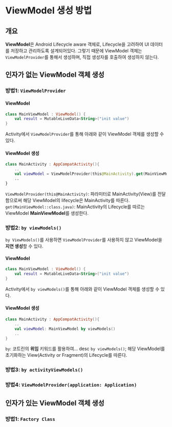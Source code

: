 # ViewModel 생성 방법 

## 개요

<p>

**ViewModel**은 Android Lifecycle aware 객체로, Lifecycle을 고려하여 UI 데이터를 저장하고 관리하도록 설계되어있다.
그렇기 때문에 ViewModel 객체는 `ViewModelProvider`를 통해서 생성하며, 직접 생성자를 호출하여 생성하지 않는다.
  
</p>

## 인자가 없는 ViewModel 객체 생성 
### 방법1: `ViewModelProvider`
#### ViewModel
``` kotlin
class MainViewModel : ViewModel() {
    val result = MutableLiveData<String>("init value")
}
```
Activity에서 `ViewModelProvider`를 통해 아래와 같이 ViewModel 객체를 생성할 수 있다.
#### ViewModel 생성
``` kotlin
class MainActivity : AppCompatActivity(){
    ..
    val viewModel = ViewModelProvider(this@MainActivity).get(MainViewModel::class.java)
    ..
}
```

`ViewModelProvider(this@MainActivity)`: 파라미터로 MainActivity(View)를 전달함으로써 해당 ViewModel의 lifecycle은 MainActivity를 따른다.
`get(MainViewModel::class.java)`: MainActivity의 Lifecycle를 따르는 ViewModel **MainViewModel**를 생성한다.

### 방법2: `by viewModels()`
`by ViewModels()`를 사용하면 `ViewModelProvider`를 사용하지 않고 ViewModel을 **지연 생성**할 수 있다.
#### ViewModel
``` kotlin
class MainViewModel : ViewModel() {
    val result = MutableLiveData<String>("init value")
}
```
Activity에서 `by viewModels()`를 통해 아래와 같이 ViewModel 객체를 생성할 수 있다.
#### ViewModel 생성
``` kotlin
class MainActivity : AppCompatActivity(){
    ..  
    val viewModel: MainViewModel by viewModels()
    ..
}
```
`by`: 코트린의 **위임** 키워드를 활용하여... desc
`by viewModels()`; 해당 ViewModel를 초기화하는 View(Activity or Fragment)의 Lifecycle를 따른다.

### 방법3: `by activityViewModels()`

### 방법4: `ViewModelProvider(application: Application)`

## 인자가 있는 ViewModel 객체 생성
### 방법1: `Factory Class`
